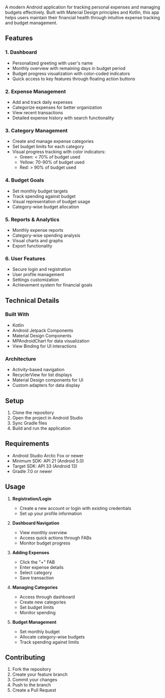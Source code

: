A modern Android application for tracking personal expenses and managing budgets effectively. Built with Material Design principles and Kotlin, this app helps users maintain their financial health through intuitive expense tracking and budget management.

## Features

### 1. Dashboard
- Personalized greeting with user's name
- Monthly overview with remaining days in budget period
- Budget progress visualization with color-coded indicators
- Quick access to key features through floating action buttons

### 2. Expense Management
- Add and track daily expenses
- Categorize expenses for better organization
- View recent transactions
- Detailed expense history with search functionality

### 3. Category Management
- Create and manage expense categories
- Set budget limits for each category
- Visual progress tracking with color indicators:
  - Green: < 70% of budget used
  - Yellow: 70-90% of budget used
  - Red: > 90% of budget used

### 4. Budget Goals
- Set monthly budget targets
- Track spending against budget
- Visual representation of budget usage
- Category-wise budget allocation

### 5. Reports & Analytics
- Monthly expense reports
- Category-wise spending analysis
- Visual charts and graphs
- Export functionality

### 6. User Features
- Secure login and registration
- User profile management
- Settings customization
- Achievement system for financial goals

## Technical Details

### Built With
- Kotlin
- Android Jetpack Components
- Material Design Components
- MPAndroidChart for data visualization
- View Binding for UI interactions

### Architecture
- Activity-based navigation
- RecyclerView for list displays
- Material Design components for UI
- Custom adapters for data display

## Setup

1. Clone the repository
2. Open the project in Android Studio
3. Sync Gradle files
4. Build and run the application

## Requirements
- Android Studio Arctic Fox or newer
- Minimum SDK: API 21 (Android 5.0)
- Target SDK: API 33 (Android 13)
- Gradle 7.0 or newer

## Usage

1. **Registration/Login**
   - Create a new account or login with existing credentials
   - Set up your profile information

2. **Dashboard Navigation**
   - View monthly overview
   - Access quick actions through FABs
   - Monitor budget progress

3. **Adding Expenses**
   - Click the "+" FAB
   - Enter expense details
   - Select category
   - Save transaction

4. **Managing Categories**
   - Access through dashboard
   - Create new categories
   - Set budget limits
   - Monitor spending

5. **Budget Management**
   - Set monthly budget
   - Allocate category-wise budgets
   - Track spending against limits

## Contributing

1. Fork the repository
2. Create your feature branch
3. Commit your changes
4. Push to the branch
5. Create a Pull Request
